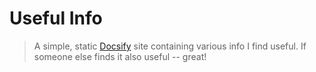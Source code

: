 # Useful Info

> A simple, static [Docsify](https://github.com/docsifyjs/docsify/) site containing various info I find useful. If someone else finds it also useful -- great!


